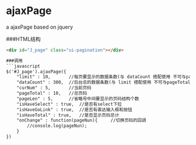 # ajaxPage
a ajaxPage based on jquery

###HTML结构
```html
<div id="J_page" class="ui-pagination"></div>

###调用
```javascript
$('#J_page').ajaxPage({
    "limit" : 10,       //每页要显示的数据条数(与 dataCount 搭配使用 不可与pageTotal共存，pageTotal优先级高)
    "dataCount" : 300,  //后台总的数据条数(与 limit 搭配使用 不可与pageTotal共存，pageTotal优先级高)
    "curNum" : 5,       //当前页码
    "pageTotal" : 10,   //总页码
    "pageLen" : 5,      //省略号中间要显示的页码结构个数
    "isHaveSelect" : true,  //是否有select下拉
    "isHaveGoLink" : true,  //是否有直达输入框和按钮
    "isHaveTotal" : true,   //是否显示页码总计
    "onChange" : function(pageNun){     //切换页码的回调
        //console.log(pageNun);
    }
})
